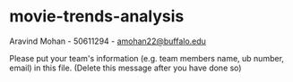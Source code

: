 # movie-trends-analysis
Aravind Mohan - 50611294 - amohan22@buffalo.edu

Please put your team's information (e.g. team members name, ub number, email) in this file. (Delete this message after you have done so)
